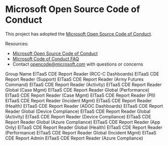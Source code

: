 # Microsoft Open Source Code of Conduct

This project has adopted the [Microsoft Open Source Code of Conduct](https://opensource.microsoft.com/codeofconduct/).

Resources:

- [Microsoft Open Source Code of Conduct](https://opensource.microsoft.com/codeofconduct/)
- [Microsoft Code of Conduct FAQ](https://opensource.microsoft.com/codeofconduct/faq/)
- Contact [opencode@microsoft.com](mailto:opencode@microsoft.com) with questions or concerns

Group Name
EITaaS CDE Report Reader (RCC-C Dashboards)
EITaaS CDE Report Reader (Support)
EITaaS CDE Report Reader (Army Futures Command)
EITaaS CDE Report Reader (Activity)
EITaaS CDE Report Reader Global (Case Mgmt)
EITaaS CDE Report Reader Global (Performance)
EITaaS CDE Report Reader (Case Mgmt)
EITaaS CDE Report Reader (PII)
EITaaS CDE Report Reader (Incident Mgmt)
EITaaS CDE Report Reader (Health)
EITaaS CDE Report Reader (ADOC Dashboards)
EITaaS CDE Report Reader Global (Device Compliance)
EITaaS CDE Report Reader Global (Activity)
EITaaS CDE Report Reader (Device Compliance)
EITaaS CDE Report Reader Global (Azure Compliance)
EITaaS CDE Report Reader (App Only)
EITaaS CDE Report Reader Global (Health)
EITaaS CDE Report Reader (Performance)
EITaaS CDE Report Reader Global (Incident Mgmt)
EITaaS CDE Report Admin
EITaaS CDE Report Reader (Azure Compliance)
